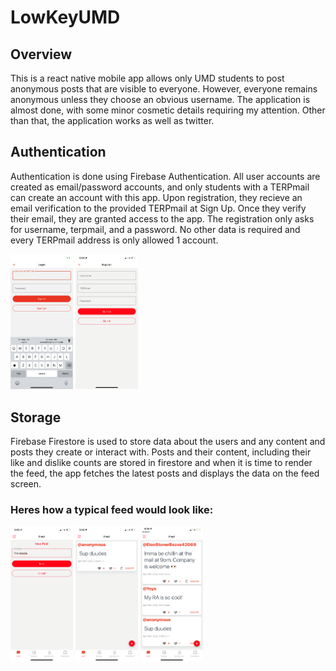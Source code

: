 ﻿# LowKeyUMD
 ## Overview
This is a react native mobile app allows only UMD students to post anonymous posts that are visible to everyone. However, everyone remains anonymous unless they choose an obvious username. The application is almost done, with some minor cosmetic details requiring my attention. Other than that, the application works as well as twitter.
 
 
## Authentication
Authentication is done using Firebase Authentication. All user accounts are created as email/password accounts, and only students with a TERPmail can create an account with this app. 
Upon registration, they recieve an email verification to the provided TERPmail at Sign Up. Once they verify their email, they are granted access to the app. 
The registration only asks for username, terpmail, and a password. No other data is required and every TERPmail address is only allowed 1 account. 

<p float="left">
<img src="./lowkeyImages/login.PNG" alt="login" width="100"/>
<img src="./lowkeyImages/terpsregister.PNG" alt="register" width="100"/>
</p>

## Storage
Firebase Firestore is used to store data about the users and any content and posts they create or interact with. Posts and their content, including their like and dislike counts are stored in firestore and when it is time to render the feed, the app fetches the latest posts and displays the data on the feed screen.

### Heres how a typical feed would look like:

<p float="left">
<img src="./lowkeyImages/terpspost.PNG" alt="login" width="100"/>
<img src="./lowkeyImages/terpsresult.PNG" alt="register" width="100"/>
<img src="./lowkeyImages/terpsfeed.PNG" alt="login" width="100"/>
</p>
